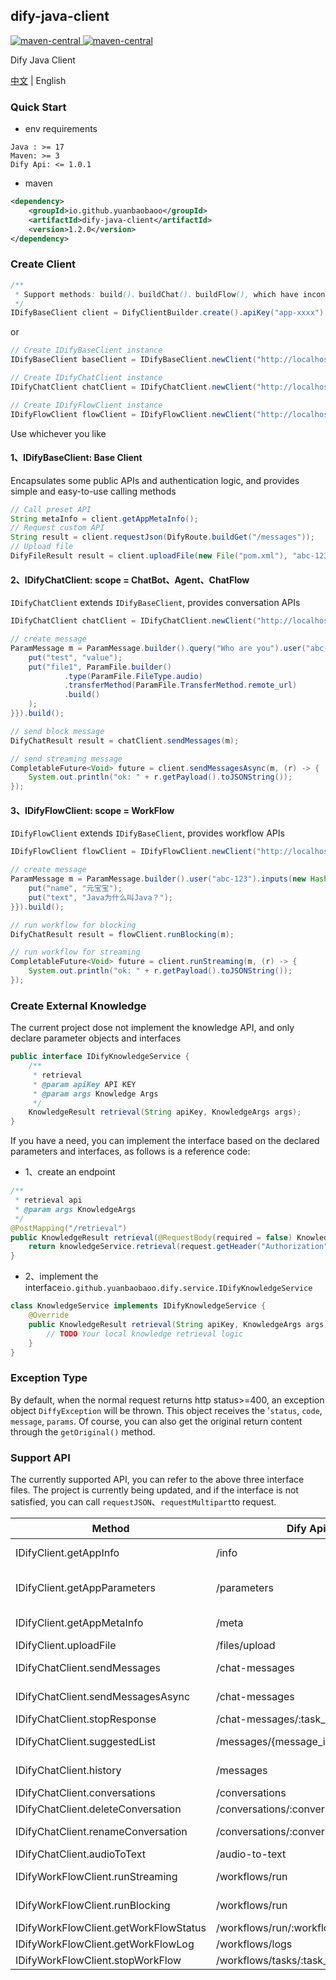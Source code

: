 dify-java-client
---

<p style="text-align: left">
    <a href="https://openjdk.org/projects/jdk/17" target="_blank">
        <img alt="maven-central" src="https://img.shields.io/badge/Java-17-blue" /> 
    </a>
    <a href="https://central.sonatype.com/artifact/io.github.yuanbaobaoo/dify-java-client" target="_blank">
        <img alt="maven-central" src="https://img.shields.io/badge/maven--central-1.2.0-green" /> 
    </a>
</p>

Dify Java Client

[中文](./README.md) | English

### Quick Start
- env requirements
```code
Java : >= 17
Maven: >= 3
Dify Api: <= 1.0.1
```

- maven
```xml
<dependency>
    <groupId>io.github.yuanbaobaoo</groupId>
    <artifactId>dify-java-client</artifactId>
    <version>1.2.0</version>
</dependency>
```

### Create Client
```java
/**
 * Support methods: build()、buildChat()、buildFlow(), which have inconsistent return types
 */
IDifyBaseClient client = DifyClientBuilder.create().apiKey("app-xxxx").baseUrl("http://localhost:4000/v1").build();
```
or
```java
// Create IDifyBaseClient instance
IDifyBaseClient baseClient = IDifyBaseClient.newClient("http://localhost:4000/v1", "app-xxxx");

// Create IDifyChatClient instance
IDifyChatClient chatClient = IDifyChatClient.newClient("http://localhost:4000/v1", "app-xxxx");

// Create IDifyFlowClient instance
IDifyFlowClient flowClient = IDifyFlowClient.newClient("http://localhost:4000/v1", "app-xxxx");
```
Use whichever you like

#### 1、IDifyBaseClient: Base Client
Encapsulates some public APIs and authentication logic, and provides simple and easy-to-use calling methods
```java
// Call preset API
String metaInfo = client.getAppMetaInfo();
// Request custom API
String result = client.requestJson(DifyRoute.buildGet("/messages"));
// Upload file
DifyFileResult result = client.uploadFile(new File("pom.xml"), "abc-123");
```

#### 2、IDifyChatClient: scope = ChatBot、Agent、ChatFlow
```IDifyChatClient``` extends ```IDifyBaseClient```, provides conversation APIs
```java
IDifyChatClient chatClient = IDifyChatClient.newClient("http://localhost:4000/v1", "app-xxxx");

// create message
ParamMessage m = ParamMessage.builder().query("Who are you").user("abc-123").inputs(new HashMap<>() {{
    put("test", "value");
    put("file1", ParamFile.builder()
            .type(ParamFile.FileType.audio)
            .transferMethod(ParamFile.TransferMethod.remote_url)
            .build()
    );
}}).build();

// send block message
DifyChatResult result = chatClient.sendMessages(m);

// send streaming message
CompletableFuture<Void> future = client.sendMessagesAsync(m, (r) -> {
    System.out.println("ok: " + r.getPayload().toJSONString());
});
```

#### 3、IDifyFlowClient: scope = WorkFlow
```IDifyFlowClient``` extends ```IDifyBaseClient```, provides workflow APIs
```java
IDifyFlowClient flowClient = IDifyFlowClient.newClient("http://localhost:4000/v1", "app-xxxx");

// create message
ParamMessage m = ParamMessage.builder().user("abc-123").inputs(new HashMap<>() {{
    put("name", "元宝宝");
    put("text", "Java为什么叫Java？");
}}).build();

// run workflow for blocking
DifyChatResult result = flowClient.runBlocking(m);

// run workflow for streaming
CompletableFuture<Void> future = client.runStreaming(m, (r) -> {
    System.out.println("ok: " + r.getPayload().toJSONString());
});
```

### Create External Knowledge
The current project dose not implement the knowledge API, and only declare parameter objects and interfaces
```java
public interface IDifyKnowledgeService {
    /**
     * retrieval
     * @param apiKey API KEY
     * @param args Knowledge Args
     */
    KnowledgeResult retrieval(String apiKey, KnowledgeArgs args);
}
```
If you have a need, you can implement the interface based on the declared parameters and interfaces, as follows is a reference code:
- 1、create an endpoint
```java
/**
 * retrieval api
 * @param args KnowledgeArgs
 */
@PostMapping("/retrieval")
public KnowledgeResult retrieval(@RequestBody(required = false) KnowledgeArgs args, HttpServletRequest request) {
    return knowledgeService.retrieval(request.getHeader("Authorization"), args);
}
```
- 2、implement the interface```io.github.yuanbaobaoo.dify.service.IDifyKnowledgeService```
```java
class KnowledgeService implements IDifyKnowledgeService {
    @Override
    public KnowledgeResult retrieval(String apiKey, KnowledgeArgs args) {
        // TODO Your local knowledge retrieval logic
    }
}
```

### Exception Type
By default, when the normal request returns http status>=400, an exception object ```DiffyException``` will be thrown.
This object receives the '```status```, ```code```, ```message```, ```params```.
Of course, you can also get the original return content through the ```getOriginal()``` method.

### Support API
The currently supported API, you can refer to the above three interface files. 
The project is currently being updated, and if the interface is not satisfied, 
you can call ```requestJSON```、```requestMultipart```to request.

| Method                                | Dify Api                             | Method | 描述                                     |
|---------------------------------------|--------------------------------------|--------|----------------------------------------|
| IDifyClient.getAppInfo                | /info                                | GET    | Get Application Basic Information      |
| IDifyClient.getAppParameters          | /parameters                          | GET    | Get Application Parameters Information |
| IDifyClient.getAppMetaInfo            | /meta                                | GET    | Get Application Meta Information       |
| IDifyClient.uploadFile                | /files/upload                        | POST   | File Upload                            |
| IDifyChatClient.sendMessages          | /chat-messages                       | POST   | Send Chat Message(blocking)            |
| IDifyChatClient.sendMessagesAsync     | /chat-messages                       | POST   | Send Chat Message(streaming)           |
| IDifyChatClient.stopResponse          | /chat-messages/:task_id/stop         | POST   | Stop Generate                          |
| IDifyChatClient.suggestedList         | /messages/{message_id}/suggested     | GET    | Next Suggested Questions               |
| IDifyChatClient.history               | /messages                            | GET    | Get Conversation History Messages      |
| IDifyChatClient.conversations         | /conversations                       | GET    | Get Conversations                      |
| IDifyChatClient.deleteConversation    | /conversations/:conversation_id      | DELETE | Delete Conversation                    |
| IDifyChatClient.renameConversation    | /conversations/:conversation_id/name | POST   | Conversation Rename                    |
| IDifyChatClient.audioToText           | /audio-to-text                       | POST   | Speech to Text                         |
| IDifyWorkFlowClient.runStreaming      | /workflows/run                       | POST   | Execute Workflow (streaming)           |
| IDifyWorkFlowClient.runBlocking       | /workflows/run                       | POST   | Execute Workflow (blocking)            |
| IDifyWorkFlowClient.getWorkFlowStatus | /workflows/run/:workflow_id          | GET    | Get Workflow Status                    |
| IDifyWorkFlowClient.getWorkFlowLog    | /workflows/logs                      | GET    | Get Workflow Logs                      |
| IDifyWorkFlowClient.stopWorkFlow      | /workflows/tasks/:task_id/stop       | POST   | Stop Generate                          |

